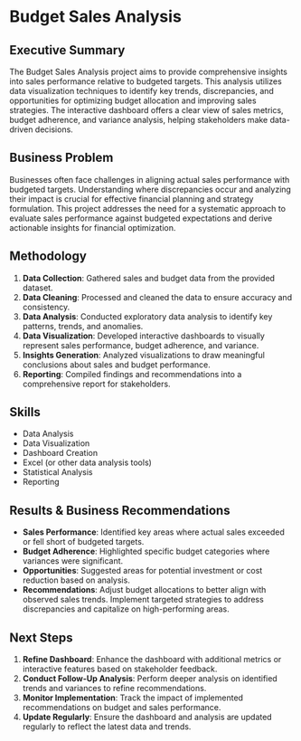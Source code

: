 # Budget Sales Analysis

## Executive Summary
The Budget Sales Analysis project aims to provide comprehensive insights into sales performance relative to budgeted targets. This analysis utilizes data visualization techniques to identify key trends, discrepancies, and opportunities for optimizing budget allocation and improving sales strategies. The interactive dashboard offers a clear view of sales metrics, budget adherence, and variance analysis, helping stakeholders make data-driven decisions.

## Business Problem
Businesses often face challenges in aligning actual sales performance with budgeted targets. Understanding where discrepancies occur and analyzing their impact is crucial for effective financial planning and strategy formulation. This project addresses the need for a systematic approach to evaluate sales performance against budgeted expectations and derive actionable insights for financial optimization.

## Methodology
1. **Data Collection**: Gathered sales and budget data from the provided dataset.
2. **Data Cleaning**: Processed and cleaned the data to ensure accuracy and consistency.
3. **Data Analysis**: Conducted exploratory data analysis to identify key patterns, trends, and anomalies.
4. **Data Visualization**: Developed interactive dashboards to visually represent sales performance, budget adherence, and variance.
5. **Insights Generation**: Analyzed visualizations to draw meaningful conclusions about sales and budget performance.
6. **Reporting**: Compiled findings and recommendations into a comprehensive report for stakeholders.

## Skills
- Data Analysis
- Data Visualization
- Dashboard Creation
- Excel (or other data analysis tools)
- Statistical Analysis
- Reporting

## Results & Business Recommendations
- **Sales Performance**: Identified key areas where actual sales exceeded or fell short of budgeted targets.
- **Budget Adherence**: Highlighted specific budget categories where variances were significant.
- **Opportunities**: Suggested areas for potential investment or cost reduction based on analysis.
- **Recommendations**: Adjust budget allocations to better align with observed sales trends. Implement targeted strategies to address discrepancies and capitalize on high-performing areas.

## Next Steps
1. **Refine Dashboard**: Enhance the dashboard with additional metrics or interactive features based on stakeholder feedback.
2. **Conduct Follow-Up Analysis**: Perform deeper analysis on identified trends and variances to refine recommendations.
3. **Monitor Implementation**: Track the impact of implemented recommendations on budget and sales performance.
4. **Update Regularly**: Ensure the dashboard and analysis are updated regularly to reflect the latest data and trends.
